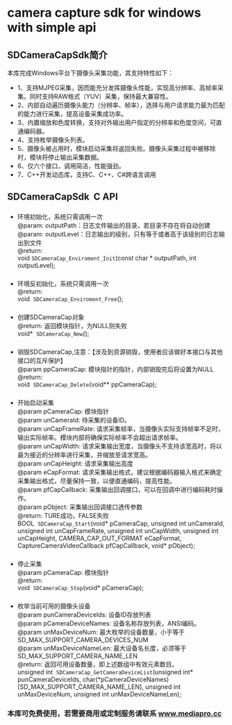 # camera capture sdk for windows with simple api


## SDCameraCapSdk简介
本库完成Windows平台下摄像头采集功能，其支持特性如下：

* 1、支持MJPEG采集，因而能充分发挥摄像头性能，实现高分辨率、高帧率采集。同时支持RAW格式（YUV）采集，保持最大兼容性。
* 2、内部自动遍历摄像头能力（分辨率、帧率），选择与用户请求能力最为匹配的能力进行采集，提高设备采集成功率。
* 3、内置缩放和色度转换，支持对外输出用户指定的分辨率和色度空间，可直通编码器。
* 4、支持枚举摄像头列表。
* 5、摄像头被占用时，模块启动采集将返回失败。摄像头采集过程中被移除时，模块将停止输出采集数据。
* 6、仅六个接口，调用简洁，性能强劲。
* 7、C++开发动态库，支持C、C++、C#跨语言调用


## SDCameraCapSdk  C API

### 
* 环境初始化，系统只需调用一次<br>
@param: outputPath：日志文件输出的目录，若目录不存在将自动创建<br>
@param: outputLevel：日志输出的级别，只有等于或者高于该级别的日志输出到文件<br>
@return: <br>
void  `SDCameraCap_Enviroment_Init`(const char * outputPath,  int outputLevel);

### 
* 环境反初始化，系统只需调用一次<br>
@return:<br>
void  `SDCameraCap_Enviroment_Free`();

### 
* 创建SDCameraCap对象<br>
@return: 返回模块指针，为NULL则失败<br>
void*  `SDCameraCap_New`();

### 
* 销毁SDCameraCap,注意：【涉及到资源销毁，使用者应该做好本接口与其他接口的互斥保护】<br>
@param  ppCameraCap: 模块指针的指针，内部销毁完后将设置为NULL<br>
@return: <br>
void  `SDCameraCap_Delete`(void** ppCameraCap);

### 
* 开始启动采集<br>
@param pCameraCap: 模块指针<br>
@param unCameraId: 待采集的设备ID。<br>
@param unCapFrameRate: 请求采集帧率，当摄像头实际支持帧率不足时，输出实际帧率。模块内部将确保实际帧率不会超出请求帧率。<br>
@param unCapWidth: 请求采集输出宽度，当摄像头不支持该宽高时，将以最为接近的分辨率进行采集，并缩放至请求宽高。<br>
@param unCapHeight: 请求采集输出高度<br>
@param eCapFormat: 请求采集输出格式，建议根据编码器输入格式来确定采集输出格式，尽量保持一致，以便直通编码，提高性能。<br>
@param pfCapCallback: 采集输出回调接口，可以在回调中进行编码耗时操作。<br>
@param pObject: 采集输出回调接口透传参数<br>
@return: TURE成功，FALSE失败<br>
BOOL  `SDCameraCap_Start`(void* pCameraCap, unsigned int unCameraId, unsigned int unCapFrameRate, unsigned int unCapWidth, unsigned int unCapHeight, CAMERA_CAP_OUT_FORMAT eCapFormat, CaptureCameraVideoCallback pfCapCallback, void* pObject);

### 
* 停止采集<br>
@param pCameraCap: 模块指针<br>
@return: <br>
void  `SDCameraCap_Stop`(void* pCameraCap);

### 
* 枚举当前可用的摄像头设备<br>
@param punCameraDeviceIds: 设备ID存放列表<br>
@param pCameraDeviceNames: 设备名称存放列表，ANSI编码。<br>
@param unMaxDeviceNum: 最大枚举的设备数量，小于等于SD_MAX_SUPPORT_CAMERA_DEVICES_NUM<br>
@param unMaxDeviceNameLen: 最大设备名长度，必须等于SD_MAX_SUPPORT_CAMERA_NAME_LEN<br>
@return: 返回可用设备数量，即上述数组中有效元素数目。<br>
unsigned int  `SDCameraCap_GetCameraDeviceList`(unsigned int* punCameraDeviceIds, char(*pCameraDeviceNames)[SD_MAX_SUPPORT_CAMERA_NAME_LEN], unsigned int unMaxDeviceNum, unsigned int unMaxDeviceNameLen);


### 本库可免费使用，若需要商用或定制服务请联系 www.mediapro.cc
